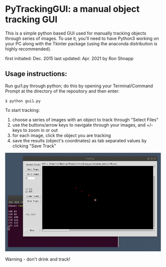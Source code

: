 # PyTrackingGUI: a manual object tracking GUI

This is a simple python based GUI used for manually tracking objects through series of images. To use it, you'll need to have Python3 working on your PC along with the Tkinter package (using the anaconda distribution is highly recommended).

first initiated: Dec. 2015
last updated: Apr. 2021
by Ron Shnapp


## Usage instructions:

Run gui1.py through python; do this by opening your Terminal/Command Prompt at the directory of the repository and then enter:

`$ python gui1.py `

To start tracking:

1) choose a series of images with an object to track through "Select Files"  
2) use the buttons/arrow keys to navigate through your images, and +/- keys to zoom in or out
3) for each image, click the object you are tracking
4) save the results (object's coordinates) as tab separated values by clicking "Save Track"



![](print_screen.jpg)



Warning - don't drink and track!

